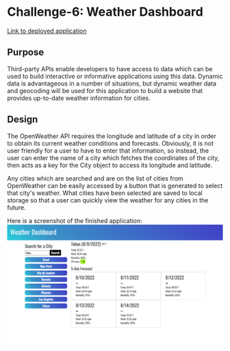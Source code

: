 # Challenge-6: Weather Dashboard

[Link to deployed application](https://kieferjackson.github.io/weather-dashboard/)

## Purpose
Third-party APIs enable developers to have access to data which can be used to build interactive or informative applications using this data. Dynamic data is advantageous in a number of situations, but dynamic weather data and geocoding will be used for this application to build a website that provides up-to-date weather information for cities.

## Design
The OpenWeather API requires the longitude and latitude of a city in order to obtain its current weather conditions and forecasts. Obviously, it is not user friendly for a user to have to enter that information, so instead, the user can enter the name of a city which fetches the coordinates of the city, then acts as a key for the City object to access its longitude and latitude.

Any cities which are searched and are on the list of cities from OpenWeather can be easily accessed by a button that is generated to select that city's weather. What cities have been selected are saved to local storage so that a user can quickly view the weather for any cities in the future.

Here is a screenshot of the finished application:
    ![Screenshot of the dashboard with the city search menu, current weather conditions for Tokyo, and five day forecast for Tokyo](./assets/images/screenshot.png)